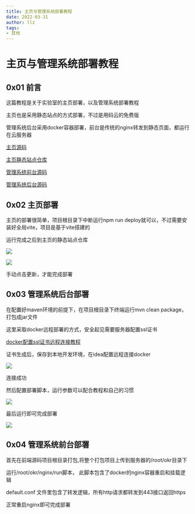 ```yaml
---
title: 主页与管理系统部署教程
date: 2022-03-31
author: llz
tags:
- 其他
---
```

# 主页与管理系统部署教程

## 0x01 前言

这篇教程是关于实验室的主页部署，以及管理系统部署教程

主页也是采用静态站点的方式部署，不过是用码云的免费版

管理系统后台采用docker容器部署，前台是传统的nginx转发到静态页面，都运行在云服务器

[主页源码](https://github.com/sdutitlab/itlab_home)

[主页静态站点仓库](https://gitee.com/sdutitlab/sdutitlab)

[管理系统前台源码](https://github.com/iznilul/okr-app-web-dev)

[管理系统后台源码](https://github.com/iznilul/okr-app-service-dev)

## 0x02 主页部署

主页的部署很简单，项目根目录下中断运行npm run deploy就可以，不过需要安装好全局vite，项目是基于vite搭建的

运行完成之后到主页的静态站点仓库

![](https://cdn.jsdelivr.net/gh/iznilul/img/QQ截图20220401003424.png)

![](https://cdn.jsdelivr.net/gh/iznilul/img/QQ截图20220401003437.png)

手动点击更新，才能完成部署

## 0x03 管理系统后台部署

在配置好maven环境的前提下，在项目根目录下终端运行mvn clean package，打包成jar文件

这里采取docker远程部署的方式，安全起见需要服务器配置ssl证书

[docker配置ssl证书远程连接教程](https://www.cnblogs.com/haoxianrui/p/14095306.html)

证书生成后，保存到本地开发环境，在idea配置远程连接docker

![](https://cdn.jsdelivr.net/gh/iznilul/img/QQ截图20220401001131.png)

连接成功

然后配置部署脚本，运行参数可以配合教程和自己的习惯

![](https://cdn.jsdelivr.net/gh/iznilul/img/QQ截图20220401001459.png)

最后运行即可完成部署

![](https://cdn.jsdelivr.net/gh/iznilul/img/QQ截图20220401001556.png)

## 0x04 管理系统前台部署

首先在前端源码项目根目录打包,将整个打包项目上传到服务器的/root/okr目录下

运行/root/okr/nginx/run脚本， 此脚本包含了docker的nginx容器重启和挂载逻辑

default.conf  文件里包含了转发逻辑，所有http请求都转发到443接口返回https

正常重启nginx即可完成部署





